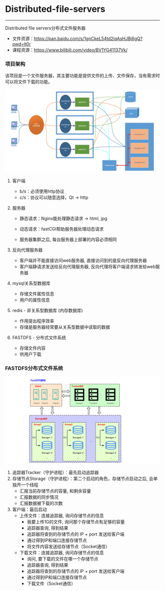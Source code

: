 # Distributed-file-servers

---

Distributed file servers分布式文件服务器

- 文件资源：https://pan.baidu.com/s/1gnCkeL54td2iqAsHJBj6gQ?pwd=lt0r
- 课程资源：https://www.bilibili.com/video/BV1YG41137Vk/

### 项目架构

该项目是一个文件服务器，其主要功能是提供文件的上传、文件保存，当有需求时可以将文件下载的功能。



![image-20230410081744267](doc/assets/image-20230410081744267.png)

1. 客户端

    - b/s：必须使用http协议
    - c/s：协议可以随意选择，Qt -> http

2. 服务器

    - 静态请求：Nginx能处理静态请求 -> html, jpg

    - 动态请求：fastCGI帮助服务器处理动态请求
    - 服务器集群之后, 每台服务器上部署的内容必须相同

3. 反向代理服务器

    - 客户端并不能直接访问web服务器, 直接访问到的是反向代理服务器
    - 客户端静请求发送给反向代理服务器, 反向代理将客户端请求转发给web服务器

4. mysql关系型数据库

    - 存储文件属性信息
    - 用户的属性信息

5. redis - 非关系型数据库 (内存数据库)

    - 作用提出程序效率
    - 存储是服务器经常要从关系型数据中读取的数据

6. FASTDFS - 分布式文件系统

    - 存储文件内容
    - 供用户下载

### FASTDFS分布式文件系统

![image-20230410101559430](doc/assets/image-20230410101559430.png)

1. 追踪器Tracker（守护进程）：最先启动追踪器
2. 存储节点Storage（守护进程）：第二个启动的角色，存储节点启动之后, 会单独开一个线程
    - 汇报当前存储节点的容量, 和剩余容量
    - 汇报数据的同步情况
    - 汇报数据被下载的次数
3. 客户端：最后启动
    - 上传文件：连接追踪器, 询问存储节点的信息
        - 我要上传1G的文件, 询问那个存储节点有足够的容量
        - 追踪器查询, 得到结果
        - 追踪器将查到的存储节点的 IP + port 发送给客户端
        - 通过得到IP和端口连接存储节点
        - 将文件内容发送给存储节点（Socket通信）
    - 下载文件：连接追踪器, 询问存储节点的信息
        - 询问, 要下载的文件在哪一个存储节点
        - 追踪器查询, 得到结果
        - 追踪器将查到的存储节点的 IP + port 发送给客户端
        - 通过得到IP和端口连接存储节点
        - 下载文件（Socket通信）







